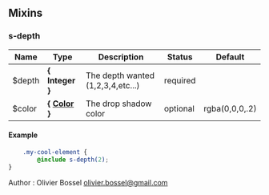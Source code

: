 ## Mixins


### s-depth




Name  |  Type  |  Description  |  Status  |  Default
------------  |  ------------  |  ------------  |  ------------  |  ------------
$depth  |  **{ Integer }**  |  The depth wanted (1,2,3,4,etc...)  |  required  |
$color  |  **{ [Color](http://www.sass-lang.com/documentation/file.SASS_REFERENCE.html#colors) }**  |  The drop shadow color  |  optional  |  rgba(0,0,0,.2)

#### Example
```scss
	.my-cool-element {
		@include s-depth(2);
}
```
Author : Olivier Bossel <olivier.bossel@gmail.com>